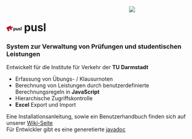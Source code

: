 <img align="right" src="https://www.verkehr.tu-darmstadt.de/media/corporate_design/cd_grafiken/tud_logo_web_druck.png" width="180">

<img src="./blob/logo/pusl_logo.png" width="40"> pusl 
=============================================================================================

### System zur Verwaltung von Prüfungen und studentischen Leistungen 

                                                                                         
 Entwickelt für die Institute für Verkehr der **TU Darmstadt** 

* Erfassung von Übungs- / Klausurnoten
* Berechnung von Leistungen durch benutzerdefinierte Berechnungsregeln in **JavaScript**
* Hierarchische Zugriffskontrolle
* **Excel** Export und Import

Eine Installationsanleitung, sowie ein Benutzerhandbuch finden sich auf unserer [Wiki-Seite](https://github.com/leonchemnitz/pusl/wiki/)  
Für Entwickler gibt es eine generetierte [javadoc](https://leonchemnitz.github.io/pusl/apidocs/)
